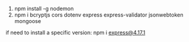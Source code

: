 1) npm install -g nodemon
2) npm i bcryptjs cors dotenv express express-validator jsonwebtoken mongoose

if need to install a specific version:
npm i express@4.17.1
